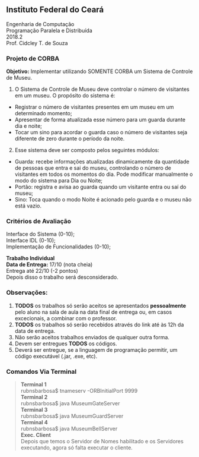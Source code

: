 ## Instituto Federal do Ceará
Engenharia de Computação  
Programação Paralela e Distribuída  
2018.2  
Prof. Cidcley T. de Souza   

### Projeto de CORBA
**Objetivo:** Implementar utilizando SOMENTE CORBA um Sistema de Controle de Museu.  

1) O Sistema de Controle de Museu deve controlar o número de visitantes em um museu. O propósito do sistema é:  

* Registrar o número de visitantes presentes em um museu em um determinado momento;  
* Apresentar de forma atualizada esse número para um guarda durante dia e noite;  
* Tocar um sino para acordar o guarda caso o número de visitantes seja diferente de zero durante o período da noite.  


2) Esse sistema deve ser composto pelos seguintes módulos:  

* Guarda: recebe informações atualizadas dinamicamente da quantidade de pessoas que entra e sai do museu, controlando o número de visitantes em todos os momentos do dia. Pode modificar manualmente o modo do sistema para Dia ou Noite;  
*  Portão: registra e avisa ao guarda quando um visitante entra ou saí do museu;  
* Sino: Toca quando o modo Noite é acionado pelo guarda e o museu não está vazio.  

### Critérios de Avaliação
Interface do Sistema (0-10);  
Interface IDL (0-10);  
Implementação de Funcionalidades (0-10);  

**Trabalho Individual**  
**Data de Entrega:** 17/10 (nota cheia)  
Entrega até 22/10 (-2 pontos)  
Depois disso o trabalho será desconsiderado.  

### Observações:  
1. **TODOS** os trabalhos só serão aceitos se apresentados **pessoalmente** pelo aluno na sala de aula na data final de entrega ou, em casos excecionais, a combinar com o professor.  
2. **TODOS** os trabalhos só serão recebidos através do link até às 12h da data de entrega.  
3. Não serão aceitos trabalhos enviados de qualquer outra forma.  
4. Devem ser entregues **TODOS** os códigos.  
5. Deverá ser entregue, se a linguagem de programação permitir, um código executável (.jar, .exe, etc).  

### Comandos Via Terminal
> **Terminal 1**  
> rubnsbarbosa$ tnameserv -ORBInitialPort 9999  
> **Terminal 2**  
> rubnsbarbosa$ java MuseumGateServer  
> **Terminal 3**  
> rubnsbarbosa$ java MuseumGuardServer  
> **Terminal 4**  
> rubnsbarbosa$ java MuseumBellServer  
> **Exec. Client**  
> Depois que temos o Servidor de Nomes habilitado e os Servidores executando, agora só falta executar o cliente.  
